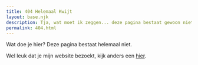 ```yaml
---
title: 404 Helemaal Kwijt
layout: base.njk
description: Tja, wat moet ik zeggen... deze pagina bestaat gewoon niet.
permalink: 404.html
---
```

<div class="text-center">
Wat doe je hier? Deze pagina bestaat helemaal niet.

Wel leuk dat je mijn website bezoekt, kijk anders een [hier](/).
</div>